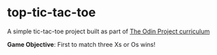 # top-tic-tac-toe

A simple tic-tac-toe project built as part of [The Odin Project curriculum](https://www.theodinproject.com/lessons/node-path-javascript-tic-tac-toe#project-solution)

**Game Objective**: First to match three Xs or Os wins!
